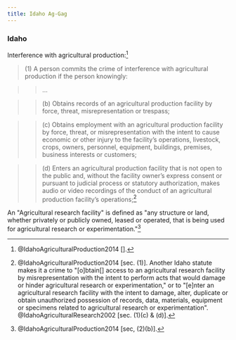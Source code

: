 ```yaml
---
title: Idaho Ag-Gag 
---
```


### Idaho 

Interference with agricultural production:[^Idaho1]

> (1) A person commits the crime of interference with agricultural production if the person knowingly:

> > … 

> > (b\) Obtains records of an agricultural production facility by force, threat, misrepresentation or trespass;

> > (c\) Obtains employment with an agricultural production facility by force, threat, or misrepresentation with the intent to cause economic or other injury to the facility’s operations, livestock, crops, owners, personnel, equipment, buildings, premises, business interests or customers;

> > (d\) Enters an agricultural production facility that is not open to the public and, without the facility owner’s express consent or pursuant to judicial process or statutory authorization, makes audio or video recordings of the conduct of an agricultural production facility’s operations;[^Idaho2]

An "Agricultural research facility" is defined as "any structure or land, whether privately or publicly owned, leased or operated, that is being used for agricultural research or experimentation."[^Idaho3]


[^Idaho1]: @IdahoAgriculturalProduction2014 [].

[^Idaho2]: @IdahoAgriculturalProduction2014 [sec. (1)]. Another Idaho statute makes it a crime to "[o]btain[] access to an agricultural research facility by misrepresentation with the intent to perform acts that would damage or hinder agricultural research or experimentation," or to "[e]nter an agricultural research facility with the intent to damage, alter, duplicate or obtain unauthorized possession of records, data, materials, equipment or specimens related to agricultural research or experimentation". @IdahoAgriculturalResearch2002 [sec. (1)(c) & (d)].

[^Idaho3]: @IdahoAgriculturalProduction2014 [sec, (2)(b)].